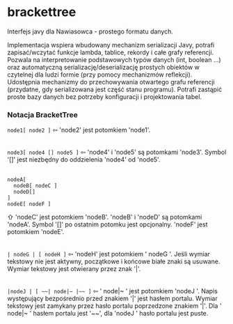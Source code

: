 # brackettree
Interfejs javy dla Nawiasowca - prostego formatu danych.

Implementacja wspiera wbudowany mechanizm serializacji Javy, potrafi zapisać/wczytać funkcje lambda, tablice, rekordy i całe grafy referencji. Pozwala na interpretowanie podstawowych typów danych (int, boolean ...) oraz automatyczną serializację/deserializację prostych obiektów w czytelnej dla ludzi formie (przy pomocy mechanizmów reflekcji). Udostępnia mechanizmy do przechowywania otwartego grafu referencji (przydatne, gdy serializowana jest część stanu programu). Potrafi zastąpić proste bazy danych bez potrzeby konfiguracji i projektowania tabel.

### Notacja BracketTree
```node1[ node2 ]``` &#x21e6; 'node2' jest potomkiem 'node1'.<br><br><br>
```node3[ node4 [] node5 ]``` &#x21e6; 'node4' i 'node5' są potomkami 'node3'. Symbol '[]' jest niezbędny do oddzielenia 'node4' od 'node5'.<br><br>
```
nodeA[ 
  nodeB[ nodeC ]
  nodeD[]
]
nodeE[ nodeF ]
```
&#x21e7; 'nodeC' jest potomkiem 'nodeB'. 'nodeB' i 'nodeD' są potomkami 'nodeA'. Symbol '[]' po ostatnim potomku jest opcjonalny. 'nodeF' jest potomkiem 'nodeE'.<br><br><br>
```| nodeG | [ nodeH ]``` &#x21e6; 'nodeH' jest potomkiem ' nodeG '. Jeśli wymiar tekstowy nie jest aktywny, początkowe i końcowe białe znaki są usuwane. Wymiar tekstowy jest otwierany przez znak '|'.<br><br><br>
```|nodeJ | [ ~~| node|~ |~~ ]``` &#x21e6; ' node|~ ' jest potomkiem 'nodeJ '. Napis występujący bezpośrednio przed znakiem '|' jest hasłem portalu. Wymiar tekstowy jest zamykany przez hasło portalu poprzedzone znakiem '|'. Dla ' node|~ ' hasłem portalu jest '\~~', dla 'nodeJ ' hasło portalu jest puste.<br><br><br>

